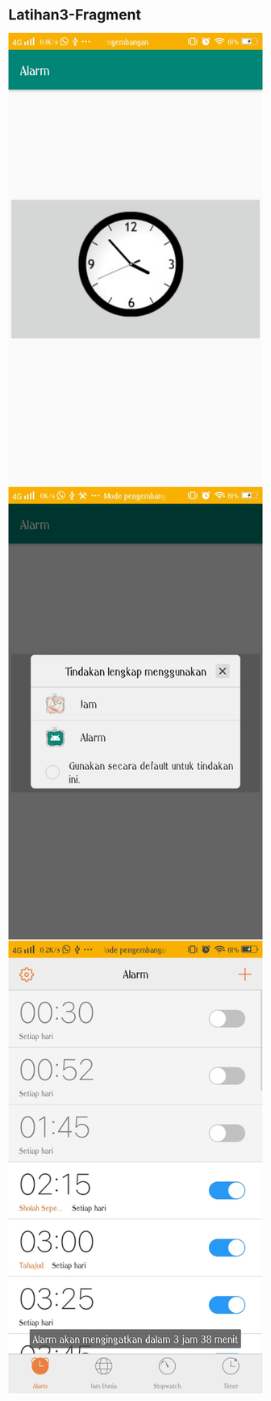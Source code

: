 # Latihan3-Fragment
![alt text](https://github.com/Firdareynikaa/Latihan3-Fragment/blob/master/Screenshot_20190315_125227.jpg?raw=true)
![alt text](https://github.com/Firdareynikaa/Latihan3-Fragment/blob/master/Screenshot_20190315_125230.jpg?raw=true)
![alt text](https://github.com/Firdareynikaa/Latihan3-Fragment/blob/master/Screenshot_20190315_125237.jpg?raw=true)
